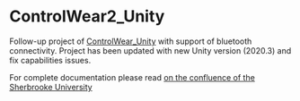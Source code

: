 # ControlWear2_Unity

Follow-up project of [ControlWear_Unity](https://github.com/OHRIZON/ControlWear_Unity) with support of bluetooth
connectivity.
Project has been updated with new Unity version (2020.3) and fix capabilities issues.

For complete documentation please read [on the confluence of the Sherbrooke University](https://confluence.usherbrooke.ca/pages/viewpage.action?pageId=151028493)

